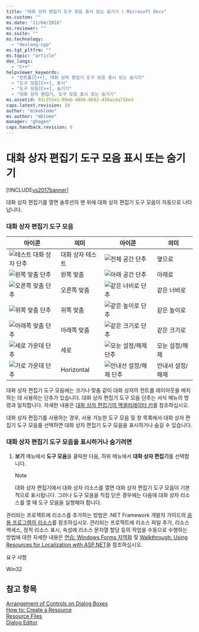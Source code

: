 ```yaml
---
title: "대화 상자 편집기 도구 모음 표시 또는 숨기기 | Microsoft Docs"
ms.custom: ""
ms.date: "11/04/2016"
ms.reviewer: ""
ms.suite: ""
ms.technology: 
  - "devlang-cpp"
ms.tgt_pltfrm: ""
ms.topic: "article"
dev_langs: 
  - "C++"
helpviewer_keywords: 
  - "컨트롤[C++], 대화 상자 편집기 도구 모음 표시 또는 숨기기"
  - "도구 모음[C++], 표시"
  - "도구 모음[C++], 숨기기"
  - "대화 상자 편집기, 도구 모음 표시 또는 숨기기"
ms.assetid: 93c255e1-90eb-48b6-8602-450acda75bed
caps.latest.revision: 10
author: "mikeblome"
ms.author: "mblome"
manager: "ghogen"
caps.handback.revision: 6
---
```

# 대화 상자 편집기 도구 모음 표시 또는 숨기기
[!INCLUDE[vs2017banner](../assembler/inline/includes/vs2017banner.md)]

대화 상자 편집기를 열면 솔루션의 맨 위에 대화 상자 편집기 도구 모음이 자동으로 나타납니다.  
  
### 대화 상자 편집기 도구 모음  
  
|아이콘|의미|아이콘|의미|  
|---------|--------|---------|--------|  
|![테스트 대화 상자 단추](../mfc/media/vcdialogeditortestdialog.png "vcDialogEditorTestDialog")|대화 상자 테스트|![전체 공간 단추](../mfc/media/vcdialogeditoracross.png "vcDialogEditorAcross")|옆으로|  
|![왼쪽 맞춤 단추](../mfc/media/vcdialogeditoralignlefts.png "vcDialogEditorAlignLefts")|왼쪽 맞춤|![아래 공간 단추](../mfc/media/vcdialogeditordown.png "vcDialogEditorDown")|아래로|  
|![오른쪽 맞춤 단추](../mfc/media/vcdialogeditoralignrights.png "vcDialogEditorAlignRights")|오른쪽 맞춤|![같은 너비로 단추](../mfc/media/vcdialogeditorsamewidth.png "vcDialogEditorSameWidth")|같은 너비로|  
|![위쪽 맞춤 단추](../mfc/media/vcdialogeditoraligntops.png "vcDialogEditorAlignTops")|위쪽 맞춤|![같은 높이로 단추](../mfc/media/vcdialogeditormakesameheight.png "vcDialogEditorMakeSameHeight")|같은 높이로|  
|![아래쪽 맞춤 단추](../mfc/media/vcdialogeditoralignbottoms.png "vcDialogEditorAlignBottoms")|아래쪽 맞춤|![같은 크기로 단추](../mfc/media/vcdialogeditorsamesize.png "vcDialogEditorSameSize")|같은 크기로|  
|![세로 가운데 단추](../mfc/media/vcdialogeditorvertical.png "vcDialogEditorVertical")|세로|![모눈 설정&#47;해제 단추](../mfc/media/vcdialogeditortogglegrid.png "vcDialogEditorToggleGrid")|모눈 설정\/해제|  
|![가로 가운데 단추](../mfc/media/vcdialogeditorhorizontal.png "vcDialogEditorHorizontal")|Horizontal|![안내선 설정&#47;해제 단추](../mfc/media/vcdialogeditortoggleguides.png "vcDialogEditorToggleGuides")|안내서 설정\/해제|  
  
 대화 상자 편집기 도구 모음에는 크기나 맞춤 같이 대화 상자의 컨트롤 레이아웃을 배치하는 데 사용하는 단추가 있습니다.  대화 상자 편집기 도구 모음 단추는 서식 메뉴의 명령과 일치합니다.  자세한 내용은 [대화 상자 편집기의 액셀러레이터 키](../mfc/accelerator-keys-for-the-dialog-editor.md)를 참조하십시오.  
  
 대화 상자 편집기를 사용하는 경우, 사용 가능한 도구 모음 및 창 목록에서 대화 상자 편집기 도구 모음를 선택하면 대화 상자 편집기 도구 모음을 표시하거나 숨길 수 있습니다.  
  
### 대화 상자 편집기 도구 모음을 표시하거나 숨기려면  
  
1.  **보기** 메뉴에서 **도구 모음**을 클릭한 다음, 하위 메뉴에서 **대화 상자 편집기**를 선택합니다.  
  
    > [!NOTE]
    >  대화 상자 편집기에서 대화 상자 리소스를 열면 대화 상자 편집기 도구 모음이 기본적으로 표시됩니다. 그러나 도구 모음을 직접 닫은 경우에는 다음에 대화 상자 리소스를 열 때 도구 모음을 실행해야 합니다.  
  
 관리되는 프로젝트에 리소스를 추가하는 방법은 .NET Framework 개발자 가이드의 [응용 프로그램의 리소스](../Topic/Resources%20in%20Desktop%20Apps.md)를 참조하십시오. 관리되는 프로젝트에 리소스 파일 추가, 리소스 액세스, 정적 리소스 표시, 속성에 리소스 문자열 할당 등의 작업을 수동으로 수행하는 방법에 대한 자세한 내용은 [연습: Windows Forms 지역화](http://msdn.microsoft.com/ko-kr/9a96220d-a19b-4de0-9f48-01e5d82679e5) 및 [Walkthrough: Using Resources for Localization with ASP.NET](../Topic/Walkthrough:%20Using%20Resources%20for%20Localization%20with%20ASP.NET.md)을 참조하십시오.  
  
 요구 사항  
  
 Win32  
  
## 참고 항목  
 [Arrangement of Controls on Dialog Boxes](../mfc/arrangement-of-controls-on-dialog-boxes.md)   
 [How to: Create a Resource](../windows/how-to-create-a-resource.md)   
 [Resource Files](../mfc/resource-files-visual-studio.md)   
 [Dialog Editor](../mfc/dialog-editor.md)